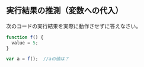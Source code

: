 ## 実行結果の推測（変数への代入）
次のコードの実行結果を実際に動作させずに答えなさい。
```JavaScript
function f() {
  value = 5;
}

var a = f();  //aの値は？
```
